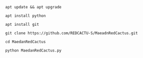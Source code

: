 ```
apt update && apt upgrade
```
```
apt install python
```
```
apt install git
```
```
git clone https://github.com/REDCACTU-S/MaeadnRedCactus.git
```
```
cd MaedanRedCactus
```
```
python MaedanRedCactus.py
```
